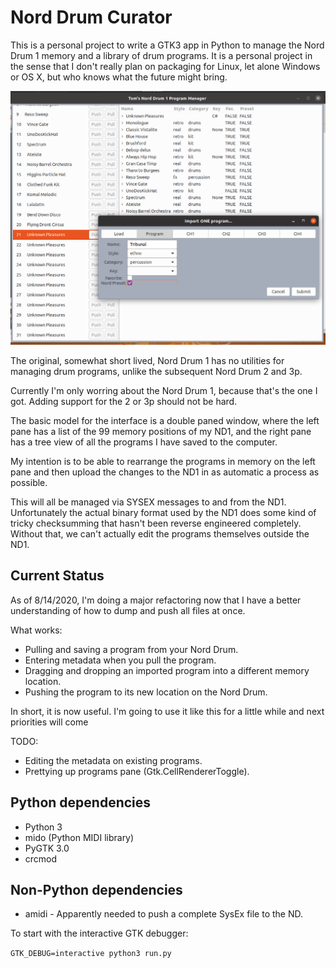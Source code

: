 Nord Drum Curator
=================

This is a personal project to write a GTK3 app in Python to manage the Nord Drum 1 memory and a library of drum programs.  It is a personal project in the sense that I don't really plan on packaging for Linux, let alone Windows or OS X, but who knows what the future might bring.

![Early development screenshot.](https://raw.githubusercontent.com/tom-hoffman/norddrumcurator/master/nd-curator.png)

The original, somewhat short lived, Nord Drum 1 has no utilities for managing drum programs, unlike the subsequent Nord Drum 2 and 3p.

Currently I'm only worring about the Nord Drum 1, because that's the one I got.  Adding support for the 2 or 3p should not be hard.

The basic model for the interface is a double paned window, where the left pane has a list of the 99 memory positions of my ND1, and the right pane has a tree view of all the programs I have saved to the computer.

My intention is to be able to rearrange the programs in memory on the left pane and then upload the changes to the ND1 in as automatic a process as possible.

This will all be managed via SYSEX messages to and from the ND1.  Unfortunately the actual binary format used by the ND1 does some kind of tricky checksumming that hasn't been reverse engineered completely.  Without that, we can't actually edit the programs themselves outside the ND1.

Current Status
--------------

As of 8/14/2020, I'm doing a major refactoring now that I have a better 
understanding of how to dump and push all files at once. 

What works:

 * Pulling and saving a program from your Nord Drum.
 * Entering metadata when you pull the program.
 * Dragging and dropping an imported program into a different memory location.
 * Pushing the program to its new location on the Nord Drum.

In short, it is now useful. I'm going to use it like this for a little while and next priorities will come 

TODO:

 * Editing the metadata on existing programs.
 * Prettying up programs pane (Gtk.CellRendererToggle).

Python dependencies
-------------------

 * Python 3
 * mido (Python MIDI library)
 * PyGTK 3.0 
 * crcmod

Non-Python dependencies
-----------------------

 * amidi - Apparently needed to push a complete SysEx file to the ND.


To start with the interactive GTK debugger:

``GTK_DEBUG=interactive python3 run.py``


